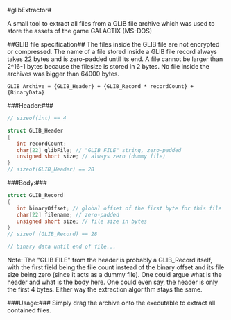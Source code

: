 #glibExtractor#

A small tool to extract all files from a GLIB file archive which was used to store the assets of the game GALACTIX (MS-DOS)

##GLIB file specification##
The files inside the GLIB file are not encrypted or compressed.
The name of a file stored inside a GLIB file record always takes 22 bytes and is zero-padded until its end. A file cannot be larger than 2^16-1 bytes because the filesize is stored in 2 bytes. No file inside the archives was bigger than 64000 bytes.

`GLIB Archive = {GLIB_Header} + {GLIB_Record * recordCount} + {BinaryData}`

###Header:###
```C++
// sizeof(int) == 4

struct GLIB_Header
{
   int recordCount;
   char[22] glibFile; // "GLIB FILE" string, zero-padded
   unsigned short size; // always zero (dummy file)
}
// sizeof(GLIB_Header) == 28
```
###Body:###
```C++
struct GLIB_Record
{
   int binaryOffset; // global offset of the first byte for this file
   char[22] filename; // zero-padded
   unsigned short size; // file size in bytes
}
// sizeof (GLIB_Record) == 28

// binary data until end of file...
```

Note: The "GLIB FILE" from the header is probably a GLIB_Record itself, with the first field being the file count instead of the binary offset and its file size being zero (since it acts as a dummy file). One could argue what is the header and what is the body here. One could even say, the header is only the first 4 bytes. Either way the extraction algorithm stays the same.

###Usage:###
Simply drag the archive onto the executable to extract all contained files.
